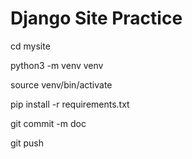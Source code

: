 # Django Site Practice

cd mysite

python3 -m venv venv

source venv/bin/activate

pip install -r requirements.txt

git commit -m doc

git push